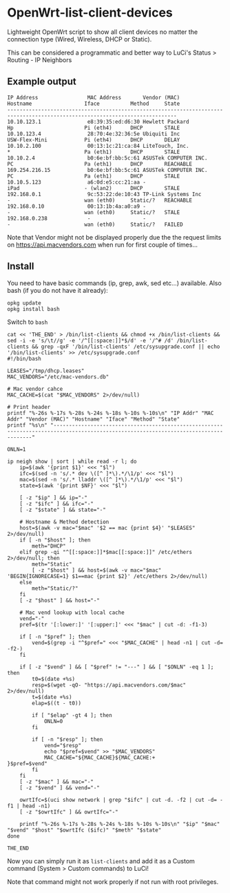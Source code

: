 # OpenWrt-list-client-devices
Lightweight OpenWrt script to show all client devices no matter the connection type (Wired, Wireless, DHCP or Static).

This can be considered a programmatic and better way to LuCi's Status > Routing - IP Neighbors

## Example output
```
IP Address                MAC Address       Vendor (MAC)              Hostname                 Iface          Method     State
-----------------------------------------------------------------------------------------------------------------------------
10.10.123.1               e8:39:35:ed:d6:30 Hewlett Packard           Hp                       Pi (eth4)      DHCP       STALE
10.10.123.4               28:70:4e:32:36:5e Ubiquiti Inc              USW-Flex-Mini            Pi (eth4)      DHCP       DELAY
10.10.2.100               00:13:1c:21:ca:84 LiteTouch, Inc.           *                        Pa (eth1)      DHCP       STALE
10.10.2.4                 b0:6e:bf:bb:5c:61 ASUSTek COMPUTER INC.     PC                       Pa (eth1)      DHCP       REACHABLE
169.254.216.15            b0:6e:bf:bb:5c:61 ASUSTek COMPUTER INC.     PC                       Pa (eth1)      DHCP       STALE
10.10.5.123               a6:0d:e5:cc:21:aa -                         iPad                     - (wlan2)      DHCP       STALE
192.168.0.1               9c:53:22:de:10:43 TP-Link Systems Inc       -                        wan (eth0)     Static/?   REACHABLE
192.168.0.10              00:13:1b:4a:a0:a9 -                         -                        wan (eth0)     Static/?   STALE
192.168.0.238             -                 -                         -                        wan (eth0)     Static/?   FAILED
```
Note that Vendor might not be displayed properly due the the request limits on https://api.macvendors.com when run for first couple of times...

## Install
You need to have basic commands (ip, grep, awk, sed etc...) available.
Also bash (if you do not have it already):
```
opkg update
opkg install bash
```
Switch to `bash`
```
cat << 'THE_END' > /bin/list-clients && chmod +x /bin/list-clients && sed -i -e 's/\t//g' -e '/^[[:space:]]*$/d' -e '/^# /d' /bin/list-clients && grep -qxF '/bin/list-clients' /etc/sysupgrade.conf || echo '/bin/list-clients' >> /etc/sysupgrade.conf
#!/bin/bash

LEASES="/tmp/dhcp.leases"
MAC_VENDORS="/etc/mac-vendors.db"

# Mac vendor cahce
MAC_CACHE=$(cat "$MAC_VENDORS" 2>/dev/null)

# Print header
printf "%-26s %-17s %-28s %-24s %-18s %-10s %-10s\n" "IP Addr" "MAC Addr" "Vendor (MAC)" "Hostname" "Iface" "Method" "State"
printf "%s\n" "-------------------------------------------------------------------------------------------------------------------------------------"

ONLN=1

ip neigh show | sort | while read -r l; do
	ip=$(awk '{print $1}' <<< "$l")
	ifc=$(sed -n 's/.* dev \([^ ]*\).*/\1/p' <<< "$l")
	mac=$(sed -n 's/.* lladdr \([^ ]*\).*/\1/p' <<< "$l")
	state=$(awk '{print $NF}' <<< "$l")

	[ -z "$ip" ] && ip="-"
	[ -z "$ifc" ] && ifc="-"
	[ -z "$state" ] && state="-"

	# Hostname & Method detection
	host=$(awk -v mac="$mac" '$2 == mac {print $4}' "$LEASES" 2>/dev/null)
	if [ -n "$host" ]; then
		meth="DHCP"
	elif grep -qi "^[[:space:]]*$mac[[:space:]]" /etc/ethers 2>/dev/null; then
		meth="Static"
		[ -z "$host" ] && host=$(awk -v mac="$mac" 'BEGIN{IGNORECASE=1} $1==mac {print $2}' /etc/ethers 2>/dev/null)
	else
		meth="Static/?"
	fi
	[ -z "$host" ] && host="-"

	# Mac vend lookup with local cache
	vend="-"
	pref=$(tr '[:lower:]' '[:upper:]' <<< "$mac" | cut -d: -f1-3)

	if [ -n "$pref" ]; then
		vend=$(grep -i "^$pref=" <<< "$MAC_CACHE" | head -n1 | cut -d= -f2-)
	fi

	if [ -z "$vend" ] && [ "$pref" != "---" ] && [ "$ONLN" -eq 1 ]; then
		t0=$(date +%s)
		resp=$(wget -qO- "https://api.macvendors.com/$mac" 2>/dev/null)
		t=$(date +%s)
		elap=$((t - t0))

		if [ "$elap" -gt 4 ]; then
			ONLN=0
		fi

		if [ -n "$resp" ]; then
			vend="$resp"
			echo "$pref=$vend" >> "$MAC_VENDORS"
			MAC_CACHE="${MAC_CACHE}${MAC_CACHE:+
}$pref=$vend"
		fi
	fi
	[ -z "$mac" ] && mac="-"
	[ -z "$vend" ] && vend="-"

	owrtIfc=$(uci show network | grep "$ifc" | cut -d. -f2 | cut -d= -f1 | head -n1)
	[ -z "$owrtIfc" ] && owrtIfc="-"

	printf "%-26s %-17s %-28s %-24s %-18s %-10s %-10s\n" "$ip" "$mac" "$vend" "$host" "$owrtIfc ($ifc)" "$meth" "$state"
done

THE_END
```

Now you can simply run it as `list-clients` and add it as a Custom command (System > Custom commands) to LuCi!

Note that command might not work properly if not run with root privileges.
